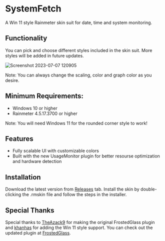 # SystemFetch
A Win 11 style Rainmeter skin suit for date, time and system monitoring.
## Functionality
You can pick and choose different styles included in the skin suit. More styles will be added in future updates.

![Screenshot 2023-07-07 120905](https://github.com/Meti0X7CB/SystemFetch/assets/8690114/516ff055-6e25-47ee-b6ec-0b252fe7786b)

Note: You can always change the scaling, color and graph color as you desire.
## Minimum Requirements:
- Windows 10 or higher
- Rainmeter 4.5.17.3700 or higher

Note: You will need Windows 11 for the rounded corner style to work!
## Features
- Fully scalable UI with customizable colors
- Built with the new UsageMonitor plugin for better resourse optimization and hardware detection
## Installation
Download the latest version from [Releases](https://github.com/Meti0X7CB/SystemFetch/releases) tab.
Install the skin by double-clicking the .rmskin file and follow the steps in the installer.
## Special Thanks
Special thanks to [TheAzack9](https://github.com/TheAzack9) for making the original FrostedGlass plugin and [khanhas](https://github.com/khanhas/) for adding the Win 11 style support. 
You can check out the updated plugin at [FrostedGlass](https://github.com/Meti0X7CB/FrostedGlass).
